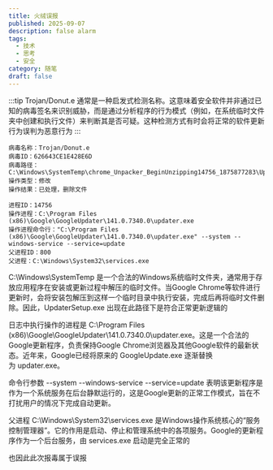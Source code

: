 ```yaml
---
title: 火绒误报
published: 2025-09-07
description: false alarm
tags:
  - 技术
  - 思考
  - 安全
category: 随笔
draft: false
---
```



:::tip
Trojan/Donut.e 通常是一种启发式检测名称。这意味着安全软件并非通过已知的病毒签名来识别威胁，而是通过分析程序的行为模式（例如，在系统临时文件夹中创建和执行文件）来判断其是否可疑。这种检测方式有时会将正常的软件更新行为误判为恶意行为
:::

```
病毒名称：Trojan/Donut.e
病毒ID：626643CE1E428E6D
病毒路径：C:\Windows\SystemTemp\chrome_Unpacker_BeginUnzipping14756_1875877283\UpdaterSetup.exe
操作类型：修改 
操作结果：已处理，删除文件

进程ID：14756
操作进程：C:\Program Files (x86)\Google\GoogleUpdater\141.0.7340.0\updater.exe
操作进程命令行："C:\Program Files (x86)\Google\GoogleUpdater\141.0.7340.0\updater.exe" --system --windows-service --service=update
父进程ID：800
父进程：C:\Windows\System32\services.exe
```

C:\Windows\SystemTemp 是一个合法的Windows系统临时文件夹，通常用于存放应用程序在安装或更新过程中解压的临时文件。当Google Chrome等软件进行更新时，会将安装包解压到这样一个临时目录中执行安装，完成后再将临时文件删除。因此，UpdaterSetup.exe 出现在此路径下是符合正常更新逻辑的

日志中执行操作的进程是 C:\Program Files (x86)\Google\GoogleUpdater\141.0.7340.0\updater.exe。这是一个合法的Google更新程序，负责保持Google Chrome浏览器及其他Google软件的最新状态。近年来，Google已经将原来的 GoogleUpdate.exe 逐渐替换为 updater.exe。

命令行参数 --system --windows-service --service=update 表明该更新程序是作为一个系统服务在后台静默运行的，这是Google更新的正常工作模式，旨在不打扰用户的情况下完成自动更新。

父进程 C:\Windows\System32\services.exe 是Windows操作系统核心的“服务控制管理器”。它的作用是启动、停止和管理系统中的各项服务。Google的更新程序作为一个后台服务，由 services.exe 启动是完全正常的

也因此此次报毒属于误报